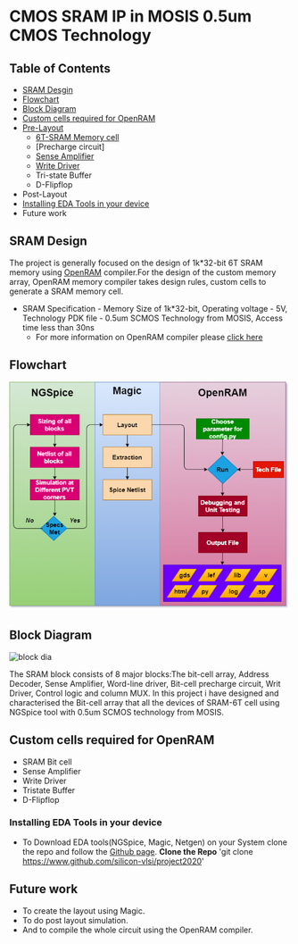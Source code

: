 # CMOS SRAM IP in MOSIS 0.5um CMOS Technology
## Table of Contents
- [SRAM Desgin](https://github.com/akpatro-github/sram#SRAM-Design)
- [Flowchart](#Flowchart)
- [Block Diagram](https://github.com/akpatro-github/sram#Block-Diagram)
- [Custom cells required for OpenRAM](https://github.com/akpatro-github/sram#Custom-cells-required-for-OpenRAM)
- [Pre-Layout](https://github.com/akpatro-github/sram#Pre-layout)
  - [6T-SRAM Memory cell](https://github.com/akpatro-github/sram#6T-SRAM-Memory-cell)
  - [Precharge circuit]
  - [Sense Amplifier](https://github.com/akpatro-github/sram#Sense-Amlifier)
  - [Write Driver](https://github.com/akpatro-github/sram#Write-Driver)
  - Tri-state Buffer
  - D-Flipflop
- Post-Layout
- [Installing EDA Tools in your device](https://github.com/akpatro-github/sram#Installing-EDA-Tools-in-your-device)
- Future work  
  
 ## SRAM Design
   
   The project is generally focused on the design of 1k*32-bit 6T SRAM memory using [OpenRAM](https://www.openidentityplatform.org/openam) compiler.For the design of the custom memory array, OpenRAM memory compiler takes design rules, custom cells to generate a SRAM memory cell.
   - SRAM Specification - Memory Size of 1k*32-bit, Operating voltage - 5V, Technology PDK file - 0.5um SCMOS Technology from MOSIS, Access time less than 30ns 
     - For more information on OpenRAM compiler please [click here](https://github.com/mguthaus/OpenRAM/blob/master/OpenRAM_ICCAD_2016_paper.pdf "OpenRAM")

 ## Flowchart
 ![Flowchart](https://github.com/akpatro-github/sram/blob/master/Diagrams/Block%20Diagram/flow_chart.png)
 
 ## Block Diagram
 ![block dia](https://user-images.githubusercontent.com/71965706/94511998-881da380-0238-11eb-91c3-ffe9e7b702da.png)

  The SRAM block consists of 8 major blocks:The bit-cell array, Address Decoder, Sense Amplifier, Word-line driver, Bit-cell precharge circuit, Writ Driver, Control logic and column MUX. In this project i have designed and characterised the Bit-cell array that all the devices of SRAM-6T cell using NGSpice tool with 0.5um SCMOS technology from MOSIS.

## Custom cells required for OpenRAM
 - SRAM Bit cell
 - Sense Amplifier
 - Write Driver
 - Tristate Buffer
 - D-Flipflop
 

### Installing EDA Tools in your device
- To Download EDA tools(NGSpice, Magic, Netgen) on your System clone the repo and follow the [Github page](https://www.github.com/silicon-vlsi/project2020).
**Clone the Repo**
'git clone https://www.github.com/silicon-vlsi/project2020'


## Future work
- To create the layout using Magic.
- To do post layout simulation.
- And to compile the whole circuit using the OpenRAM compiler. 

  
